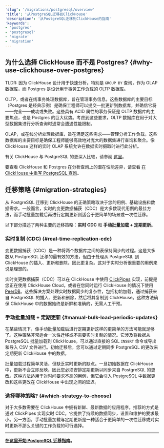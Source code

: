 ```yaml
---
'slug': '/migrations/postgresql/overview'
'title': '从PostgreSQL迁移到ClickHouse'
'description': '从PostgreSQL迁移到ClickHouse的指南'
'keywords':
- 'postgres'
- 'postgresql'
- 'migrate'
- 'migration'
---
```




## 为什么选择 ClickHouse 而不是 Postgres? {#why-use-clickhouse-over-postgres}

TLDR: 因为 ClickHouse 设计用于快速分析，特别是 `GROUP BY` 查询，作为 OLAP 数据库，而 Postgres 是设计用于事务工作负载的 OLTP 数据库。

OLTP，或者在线事务处理数据库，旨在管理事务信息。这些数据库的主要目标（Postgres 是经典示例）是确保工程师可以提交一批更新到数据库，并确信它将——完全——成功或失败。这些具有 ACID 属性的事务保证是 OLTP 数据库的主要焦点，也是 Postgres 的巨大优势。考虑到这些要求，OLTP 数据库在用于对大型数据集进行分析查询时通常会遭遇性能限制。

OLAP，或在线分析处理数据库，旨在满足这些需求——管理分析工作负载。这些数据库的主要目标是确保工程师能够高效地对庞大的数据集进行查询和聚合。像 ClickHouse 这样的实时 OLAP 系统允许在数据实时摄取时进行此分析。

有关 ClickHouse 与 PostgreSQL 的更深入比较，请参阅 [这里](/migrations/postgresql/appendix#postgres-vs-clickhouse-equivalent-and-different-concepts)。

要查看 ClickHouse 和 Postgres 在分析查询上的潜在性能差异，请查看 [在 ClickHouse 中重写 PostgreSQL 查询](/migrations/postgresql/rewriting-queries)。

## 迁移策略 {#migration-strategies}

从 PostgreSQL 迁移到 ClickHouse 的正确策略取决于您的用例、基础设施和数据需求。一般而言，实时的变更数据捕获（CDC）是大多数现代用例的最佳方法，而手动批量加载后再进行定期更新则适合于更简单的场景或一次性迁移。

以下部分描述了两种主要的迁移策略：**实时 CDC** 和 **手动批量加载 + 定期更新**。

### 实时复制 (CDC) {#real-time-replication-cdc}

变更数据捕获（CDC）是一种将两个数据库之间的表保持同步的过程。这是大多数从 PostgreSQL 迁移的最有效的方法，但由于处理从 PostgreSQL 到 ClickHouse 的插入、更新和删除，因此更复杂。这对于实时分析很重要的用例来说是理想的。

实时变更数据捕获（CDC）可以在 ClickHouse 中使用 [ClickPipes](/integrations/clickpipes/postgres/deduplication) 实现，前提是您正在使用 ClickHouse Cloud，或者在您同时运行 ClickHouse 的情况下使用 [PeerDB](https://github.com/PeerDB-io/peerdb)。这些解决方案处理实时数据同步的复杂性，包括初始加载，通过捕获来自 PostgreSQL 的插入、更新和删除，然后将其复制到 ClickHouse。这种方法确保 ClickHouse 中的数据始终是新鲜和准确的，无需人工干预。

### 手动批量加载 + 定期更新 {#manual-bulk-load-periodic-updates}

在某些情况下，像手动批量加载后进行定期更新这样的更简单的方法可能就足够了。这种策略非常适合一次性迁移或不需要实时复制的情况。它涉及将数据从 PostgreSQL 批量加载到 ClickHouse，可以通过直接的 SQL `INSERT` 命令或导出和导入 CSV 文件进行。初始迁移后，您可以通过定期同步 PostgreSQL 的更改来定期更新 ClickHouse 中的数据。

批量加载过程简单灵活，但缺乏实时更新的缺点。一旦初始数据在 ClickHouse 中，更新不会立即反映，因此您必须安排定期更新以同步来自 PostgreSQL 的更改。这种方法适用于对时间要求不高的用例，但它会引入 PostgreSQL 中数据更改和这些更改在 ClickHouse 中出现之间的延迟。

### 选择哪种策略? {#which-strategy-to-choose}

对于大多数需要在 ClickHouse 中拥有新鲜、最新数据的应用程序，推荐的方式是通过 ClickPipes 实现实时 CDC。它提供了持续的数据同步，设置和维护的要求最小。另一方面，手动批量加载与定期更新是一种适合于更简单的一次性迁移或对实时更新不那么关键的工作负载的可行选择。

---

**[在这里开始 PostgreSQL 迁移指南](/migrations/postgresql/dataset)。**
